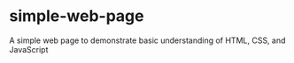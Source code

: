 # simple-web-page
A simple web page to demonstrate basic understanding of HTML, CSS, and JavaScript 
